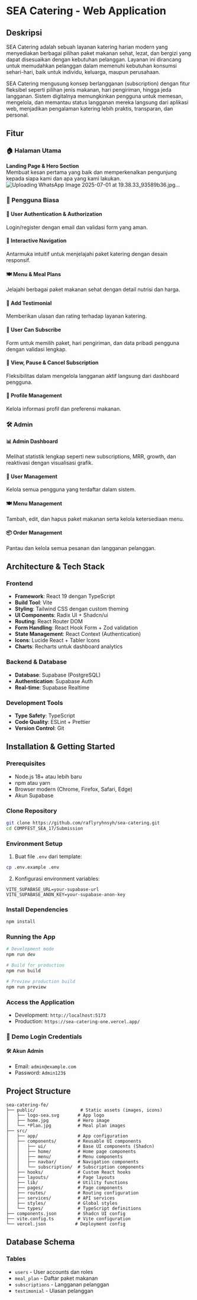 # SEA Catering - Web Application

## Deskripsi

SEA Catering adalah sebuah layanan katering harian modern yang menyediakan berbagai pilihan paket makanan sehat, lezat, dan bergizi yang dapat disesuaikan dengan kebutuhan pelanggan. Layanan ini dirancang untuk memudahkan pelanggan dalam memenuhi kebutuhan konsumsi sehari-hari, baik untuk individu, keluarga, maupun perusahaan.

SEA Catering mengusung konsep berlangganan (subscription) dengan fitur fleksibel seperti pilihan jenis makanan, hari pengiriman, hingga jeda langganan. Sistem digitalnya memungkinkan pengguna untuk memesan, mengelola, dan memantau status langganan mereka langsung dari aplikasi web, menjadikan pengalaman katering lebih praktis, transparan, dan personal.

## Fitur

### 🏠 Halaman Utama
**Landing Page & Hero Section**  
Membuat kesan pertama yang baik dan memperkenalkan pengunjung kepada siapa kami dan apa yang kami lakukan.
![Uploading WhatsApp Image 2025-07-01 at 19.38.33_93589b36.jpg…]()


### 👤 Pengguna Biasa

#### 🔐 User Authentication & Authorization  
Login/register dengan email dan validasi form yang aman.

#### 🧭 Interactive Navigation  
Antarmuka intuitif untuk menjelajahi paket katering dengan desain responsif.

#### 🍽️ Menu & Meal Plans  
Jelajahi berbagai paket makanan sehat dengan detail nutrisi dan harga.

#### 📝 Add Testimonial  
Memberikan ulasan dan rating terhadap layanan katering.

#### 📆 User Can Subscribe  
Form untuk memilih paket, hari pengiriman, dan data pribadi pengguna dengan validasi lengkap.

#### 📆 View, Pause & Cancel Subscription  
Fleksibilitas dalam mengelola langganan aktif langsung dari dashboard pengguna.

#### 👤 Profile Management  
Kelola informasi profil dan preferensi makanan.

### 🛠️ Admin

#### 📊 Admin Dashboard  
Melihat statistik lengkap seperti new subscriptions, MRR, growth, dan reaktivasi dengan visualisasi grafik.

#### 👥 User Management  
Kelola semua pengguna yang terdaftar dalam sistem.

#### 🍽️ Menu Management  
Tambah, edit, dan hapus paket makanan serta kelola ketersediaan menu.

#### 📦 Order Management  
Pantau dan kelola semua pesanan dan langganan pelanggan.

## Architecture & Tech Stack

### Frontend
- **Framework**: React 19 dengan TypeScript
- **Build Tool**: Vite
- **Styling**: Tailwind CSS dengan custom theming
- **UI Components**: Radix UI + Shadcn/ui
- **Routing**: React Router DOM
- **Form Handling**: React Hook Form + Zod validation
- **State Management**: React Context (Authentication)
- **Icons**: Lucide React + Tabler Icons
- **Charts**: Recharts untuk dashboard analytics

### Backend & Database
- **Database**: Supabase (PostgreSQL)
- **Authentication**: Supabase Auth
- **Real-time**: Supabase Realtime

### Development Tools
- **Type Safety**: TypeScript
- **Code Quality**: ESLint + Prettier
- **Version Control**: Git

## Installation & Getting Started

### Prerequisites
- Node.js 18+ atau lebih baru
- npm atau yarn
- Browser modern (Chrome, Firefox, Safari, Edge)
- Akun Supabase

### Clone Repository
```bash
git clone https://github.com/raflyryhnsyh/sea-catering.git
cd COMPFEST_SEA_17/Submission
```

### Environment Setup
1. Buat file `.env` dari template:
```bash
cp .env.example .env
```

2. Konfigurasi environment variables:
```env
VITE_SUPABASE_URL=your-supabase-url
VITE_SUPABASE_ANON_KEY=your-supabase-anon-key
```

### Install Dependencies
```bash
npm install
```

### Running the App
```bash
# Development mode
npm run dev

# Build for production
npm run build

# Preview production build
npm run preview
```

### Access the Application
- Development: `http://localhost:5173`
- Production: `https://sea-catering-one.vercel.app/`

### 🔐 Demo Login Credentials
#### 🛠️ Akun Admin
- Email: `admin@example.com`
- Password: `Admin123$`

## Project Structure
```
sea-catering-fe/
├── public/                 # Static assets (images, icons)
│   ├── logo-sea.svg       # App logo
│   ├── home.jpg           # Hero image
│   └── *Plan.jpg          # Meal plan images
├── src/
│   ├── app/               # App configuration
│   ├── components/        # Reusable UI components
│   │   ├── ui/            # Base UI components (Shadcn)
│   │   ├── home/          # Home page components
│   │   ├── menu/          # Menu components
│   │   ├── navbar/        # Navigation components
│   │   └── subscription/  # Subscription components
│   ├── hooks/             # Custom React hooks
│   ├── layouts/           # Page layouts
│   ├── lib/               # Utility functions
│   ├── pages/             # Page components
│   ├── routes/            # Routing configuration
│   ├── services/          # API services
│   ├── styles/            # Global styles
│   └── types/             # TypeScript definitions
├── components.json        # Shadcn UI config
├── vite.config.ts         # Vite configuration
└── vercel.json           # Deployment config
```

## Database Schema

### Tables
- `users` - User accounts dan roles
- `meal_plan` - Daftar paket makanan
- `subscriptions` - Langganan pelanggan
- `testimonial` - Ulasan pelanggan
